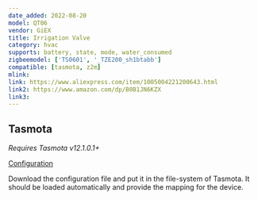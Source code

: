 ```yaml
---
date_added: 2022-08-20
model: QT06
vendor: GiEX
title: Irrigation Valve
category: hvac
supports: battery, state, mode, water_consumed
zigbeemodel: ['TS0601', '_TZE200_sh1btabb']
compatible: [tasmota, z2m]
mlink: 
link: https://www.aliexpress.com/item/1005004221200643.html
link2: https://www.amazon.com/dp/B0B1JN6KZX
link3: 
---
```


## Tasmota
_Requires Tasmota v12.1.0.1+_ 

<a class="button" href="{{ page.url | remove: '.html' | prepend: '/assets/configs/' | append: '.zb' }}">Configuration</a>

Download the configuration file and put it in the file-system of Tasmota. It should be loaded automatically and provide the mapping for the device.